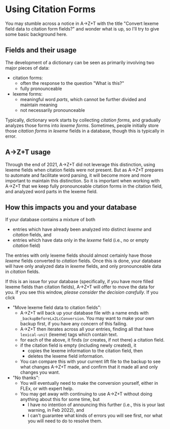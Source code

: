 # Using Citation Forms
You may stumble across a notice in A→Z+T with the title "Convert lexeme field data to citation form fields?" and wonder what is up, so I'll try to give some basic background here.

## Fields and their usage
The development of a dictionary can be seen as primarily involving two major pieces of data:
- citation forms:
  - often the response to the question "What is this?"
  - fully pronounceable
- lexeme forms:
  - meaningful word _parts_, which cannot be further divided and maintain meaning
  - not necessarily pronounceable

Typically, dictionary work starts by collecting *citation forms*, and gradually analyzes those forms into *lexeme forms*.
Sometimes, people initially store those _citation forms_ in _lexeme_ fields in a database, though this is typically in error.

## A→Z+T usage
Through the end of 2021, A→Z+T did not leverage this distinction, using lexeme fields when citation fields were not present. But as A→Z+T prepares to automate and facilitate word parsing, it will become more and more important to maintain this distinction. So it is important when working with A→Z+T that we keep fully pronounceable citation forms in the citation field, and analyzed word parts in the lexeme field.

## How this impacts you and your database
If your database contains a mixture of both
- entries which have already been analyzed into distinct _lexeme_ and _citation_ fields, and
- entries which have data only in the _lexeme_ field (i.e., no or empty _citation_ field)

The entries with only lexeme fields should almost certainly have those _lexeme_ fields converted to _citation_ fields. Once this is done, your database will have only analyzed data in _lexeme_ fields, and only pronounceable data in _citation_ fields.

If this is an issue for your database (specifically, if you have more filled lexeme fields than citation fields), A→Z+T will offer to move the data for you. If you see this window, *please consider the decision carefully*. If you click
- "Move lexeme field data to citation fields":
  - A→Z+T will back up your database file with a name ends with `_backupBeforeLx2LcConversion`. You may want to make your own backup first, if you have any concern of this failing.
  - A→Z+T then iterates across all your entries, finding all that have `lexical-unit` (lexeme) tags which contain text.
  - for each of the above, it finds (or creates, if not there) a citation field.
  - if the citation field is empty (including newly created), it
    - copies the lexeme information to the citation field, then
    - deletes the lexeme field information.
  - You can compare this with your current lift file to the backup to see what changes A→Z+T made, and confirm that it made all and only changes you want.
- "No thanks":
  - You will eventually need to make the conversion yourself, either in FLEx, or with expert help.
  - You may get away with continuing to use A→Z+T without doing anything about this for some time, but
    - I have no intention of announcing this further (i.e., this is your last warning, in Feb 2022), and
    - I can't guarantee what kinds of errors you will see first, nor what you will need to do to resolve them.
